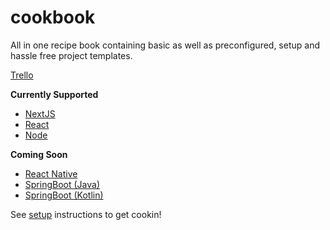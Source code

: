 # cookbook

All in one recipe book containing basic as well as preconfigured, setup and hassle free project templates.

[Trello](https://trello.com/b/KXmVKGi3/cookbook)

**Currently Supported**

- [NextJS](https://nextjs.org/)
- [React](https://reactjs.org/)
- [Node](https://nodejs.org/en/)

**Coming Soon**

- [React Native](https://reactnative.dev/)
- [SpringBoot (Java)](https://spring.io/)
- [SpringBoot (Kotlin)](https://spring.io/)

See [setup](.github/SETUP.md) instructions to get cookin!
